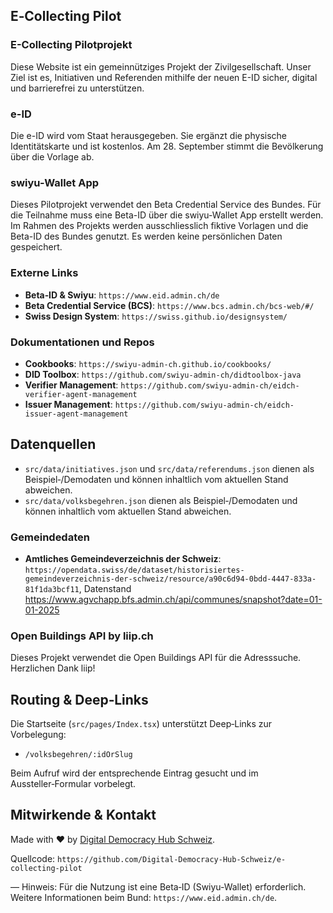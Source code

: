## E‑Collecting Pilot

### E-Collecting Pilotprojekt

Diese Website ist ein gemeinnütziges Projekt der Zivilgesellschaft. Unser Ziel ist es, Initiativen und Referenden mithilfe der neuen E-ID sicher, digital und barrierefrei zu unterstützen.

### e-ID
Die e-ID wird vom Staat herausgegeben. Sie ergänzt die physische Identitätskarte und ist kostenlos. Am 28. September stimmt die Bevölkerung über die Vorlage ab.

### swiyu-Wallet App
Dieses Pilotprojekt verwendet den Beta Credential Service des Bundes. Für die Teilnahme muss eine Beta-ID über die swiyu-Wallet App erstellt werden. Im Rahmen des Projekts werden ausschliesslich fiktive Vorlagen und die Beta-ID des Bundes genutzt. Es werden keine persönlichen Daten gespeichert.

### Externe Links
- **Beta‑ID & Swiyu**: `https://www.eid.admin.ch/de`
- **Beta Credential Service (BCS)**: `https://www.bcs.admin.ch/bcs-web/#/`
- **Swiss Design System**: `https://swiss.github.io/designsystem/`

### Dokumentationen und Repos
- **Cookbooks**: `https://swiyu-admin-ch.github.io/cookbooks/`
- **DID Toolbox**: `https://github.com/swiyu-admin-ch/didtoolbox-java`
- **Verifier Management**: `https://github.com/swiyu-admin-ch/eidch-verifier-agent-management`
- **Issuer Management**: `https://github.com/swiyu-admin-ch/eidch-issuer-agent-management`


## Datenquellen
- `src/data/initiatives.json` und `src/data/referendums.json` dienen als Beispiel‑/Demodaten und können inhaltlich vom aktuellen Stand abweichen.
- `src/data/volksbegehren.json` dienen als Beispiel‑/Demodaten und können inhaltlich vom aktuellen Stand abweichen.

### Gemeindedaten
- **Amtliches Gemeindeverzeichnis der Schweiz**:  `https://opendata.swiss/de/dataset/historisiertes-gemeindeverzeichnis-der-schweiz/resource/a90c6d94-0bdd-4447-833a-81f1da3bcf11`, Datenstand https://www.agvchapp.bfs.admin.ch/api/communes/snapshot?date=01-01-2025

### Open Buildings API by liip.ch
Dieses Projekt verwendet die Open Buildings API für die Adresssuche. Herzlichen Dank liip!

## Routing & Deep‑Links
Die Startseite (`src/pages/Index.tsx`) unterstützt Deep‑Links zur Vorbelegung:
- `/volksbegehren/:idOrSlug`

Beim Aufruf wird der entsprechende Eintrag gesucht und im Aussteller‑Formular vorbelegt.

## Mitwirkende & Kontakt
Made with ❤️ by [Digital Democracy Hub Schweiz](https://www.digitaldemocracyhub.ch/).

Quellcode: `https://github.com/Digital-Democracy-Hub-Schweiz/e-collecting-pilot`

—
Hinweis: Für die Nutzung ist eine Beta‑ID (Swiyu‑Wallet) erforderlich. Weitere Informationen beim Bund: `https://www.eid.admin.ch/de`.
